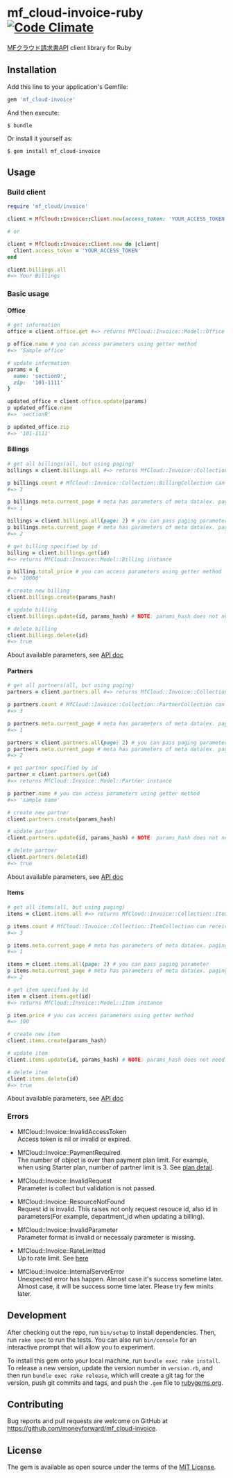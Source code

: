 # mf_cloud-invoice-ruby [![Code Climate](https://codeclimate.com/github/moneyforward/mf_cloud-invoice-ruby/badges/gpa.svg)](https://codeclimate.com/github/moneyforward/mf_cloud-invoice-ruby)

[MFクラウド請求書API](https://github.com/moneyforward/invoice-api-doc) client library for Ruby

## Installation

Add this line to your application's Gemfile:

```ruby
gem 'mf_cloud-invoice'
```

And then execute:

    $ bundle

Or install it yourself as:

    $ gem install mf_cloud-invoice

## Usage

### Build client
```ruby
require 'mf_cloud/invoice'

client = MfCloud::Invoice::Client.new(access_token: 'YOUR_ACCESS_TOKEN')

# or

client = MfCloud::Invoice::Client.new do |client|
  client.access_token = 'YOUR_ACCESS_TOKEN'
end

client.billings.all
#=> Your Billings
```

### Basic usage

#### Office
```ruby
# get information
office = client.office.get #=> returns MfCloud::Invoice::Model::Office instance

p office.name # you can access parameters using getter method
#=> 'Sample office'

# update information
params = {
  name: 'section9',
  zip:  '101-1111'
}

updated_office = client.office.update(params)
p updated_office.name
#=> 'section9'

p updated_office.zip
#=> '101-1111'
```

#### Billings
```ruby
# get all billings(all, but using paging)
billings = client.billings.all #=> returns MfCloud::Invoice::Collection::BillingCollection instance

p billings.count # MfCloud::Invoice::Collection::BillingCollection can receive methods of Array
#=> 3

p billings.meta.current_page # meta has parameters of meta data(ex. paging parameter)
#=> 1

billings = client.billings.all(page: 2) # you can pass paging parameter
p billings.meta.current_page # meta has parameters of meta data(ex. paging parameter)
#=> 2

# get billing specified by id
billing = client.billings.get(id)
#=> returns MfCloud::Invoice::Model::Billing instance

p billing.total_price # you can access parameters using getter method
#=> '10000'

# create new billing
client.billings.create(params_hash)

# update billing
client.billings.update(id, params_hash) # NOTE: params_hash does not need id

# delete billing
client.billings.delete(id)
#=> true
```

About available parameters, see [API doc](https://github.com/moneyforward/invoice-api-doc#請求書api)

#### Partners
```ruby
# get all partners(all, but using paging)
partners = client.partners.all #=> returns MfCloud::Invoice::Collection::PartnerCollection instance

p partners.count # MfCloud::Invoice::Collection::PartnerCollection can receive methods of Array
#=> 3

p partners.meta.current_page # meta has parameters of meta data(ex. paging parameter)
#=> 1

partners = client.partners.all(page: 2) # you can pass paging parameter
p partners.meta.current_page # meta has parameters of meta data(ex. paging parameter)
#=> 2

# get partner specified by id
partner = client.partners.get(id)
#=> returns MfCloud::Invoice::Model::Partner instance

p partner.name # you can access parameters using getter method
#=> 'sample name'

# create new partner
client.partners.create(params_hash)

# update partner
client.partners.update(id, params_hash) # NOTE: params_hash does not need id

# delete partner
client.partners.delete(id)
#=> true
```

About available parameters, see [API doc](https://github.com/moneyforward/invoice-api-doc#取引先api)

#### Items
```ruby
# get all items(all, but using paging)
items = client.items.all #=> returns MfCloud::Invoice::Collection::ItemCollection instance

p items.count # MfCloud::Invoice::Collection::ItemCollection can receive methods of Array
#=> 3

p items.meta.current_page # meta has parameters of meta data(ex. paging parameter)
#=> 1

items = client.items.all(page: 2) # you can pass paging parameter
p items.meta.current_page # meta has parameters of meta data(ex. paging parameter)
#=> 2

# get item specified by id
item = client.items.get(id)
#=> returns MfCloud::Invoice::Model::Item instance

p item.price # you can access parameters using getter method
#=> 100

# create new item
client.items.create(params_hash)

# update item
client.items.update(id, params_hash) # NOTE: params_hash does not need id

# delete item
client.items.delete(id)
#=> true
```

About available parameters, see [API doc](https://github.com/moneyforward/invoice-api-doc#品目api)

### Errors
* MfCloud::Invoice::InvalidAccessToken  
Access token is nil or invalid or expired.

* MfCloud::Invoice::PaymentRequired  
The number of object is over than payment plan limit.
For example, when using Starter plan, number of partner limit is 3.
See [plan detail](https://invoice.moneyforward.com/pricing).

* MfCloud::Invoice::InvalidRequest  
Parameter is collect but validation is not passed.

* MfCloud::Invoice::ResourceNotFound  
Request id is invalid. This raises not only request resouce id, also id in parameters(For example, department_id when updating a billing).

* MfCloud::Invoice::InvalidParameter  
Parameter format is invalid or necessaly parameter is missing.

* MfCloud::Invoice::RateLimitted  
Up to rate limit.
See [here](https://github.com/moneyforward/invoice-api-doc#プランごとの利用制限について)

* MfCloud::Invoice::InternalServerError  
Unexpected error has happen. Almost case it's success sometime later. Almost case, it will be success some time later. Please try few minits later.

## Development

After checking out the repo, run `bin/setup` to install dependencies. Then, run `rake spec` to run the tests. You can also run `bin/console` for an interactive prompt that will allow you to experiment.

To install this gem onto your local machine, run `bundle exec rake install`. To release a new version, update the version number in `version.rb`, and then run `bundle exec rake release`, which will create a git tag for the version, push git commits and tags, and push the `.gem` file to [rubygems.org](https://rubygems.org).

## Contributing

Bug reports and pull requests are welcome on GitHub at https://github.com/moneyforward/mf_cloud-invoice.


## License

The gem is available as open source under the terms of the [MIT License](http://opensource.org/licenses/MIT).
